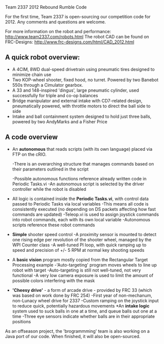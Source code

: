 Team 2337 2012 Rebound Rumble Code

For the first time, Team 2337 is open-sourcing our competition code for 2012. Any comments and questions are welcome.

For more information on the robot and performance: http://www.team2337.com/robots.html
The robot CAD can be found on FRC-Designs: http://www.frc-designs.com/html/CAD_2012.html

A quick robot overview:
-----------

* A 4CIM, 8WD dual-speed drivetrain using pneumatic tires designed to minimize chain use
* Two KOP-wheel shooter, fixed hood, no turret. Powered by two Banebot 550s through a Cimulator gearbox.
* A 33 and 148-inspired 'dingus', large pneumatic cylinder, used successfully for triple and co-op balances
* Bridge manipulator and external intake with CD7-related design, pneumatically powered, with throttle motors to direct the ball side to side
* Intake and ball containment system designed to hold just three balls, powered by two AndyMarks and a Fisher Price


A code overview
-----------

* An **autonomous** that reads scripts (with its own language) placed via FTP on the cRIO.

	-There is an overarching structure that manages commands based on their parameters outlined in the script
	
	-Possible autonomous functions reference already written code in Periodic Tasks.vi
	-An autonomous script is selected by the driver controller while the robot is disabled
* All logic is contained inside the **Periodic Tasks.vi**, with control data passed to Periodic Tasks via local variables
	-This means all code is consistently executed (no depending on DS packets affecting how fast commands are updated)
	-Teleop.vi is used to assign joystick commands into robot commands, each with its own local variable
	-Autonomous scripts reference these robot commands
* **Simple** shooter speed control
	-A proximity sensor is mounted to detect one rising edge per revolution of the shooter wheel, managed by the WPI Counter class
	-A well-tuned PI loop, with quick ramping up to speed and precision of +/- 5 RPM at normal key shooting speeds
* A **basic vision** program mostly copied from the Rectangular Target Processing example
	-'Auto-targeting' program moves wheels to line up robot with target
	-Auto-targeting is still not well-tuned, not very functional
	-A very low camera exposure is used to limit the amount of possible colors interfering with the mask
* **'Cheesy drive'** - a form of arcade drive - provided by FRC 33 (which was based on work done by FRC 254)
	-First year of non-mechanum, non-Lunacy wheel drive for 2337
	-Custom ramping on the joystick input to reduce quick, potentially hazardous movements
*An **intake logic** system used to suck balls in one at a time, and queue balls out one at a time
	-Three eye sensors indicate whether balls are in their appropriate positions

As an offseason project, the 'brogrammming' team is also working on a Java port of our code. When finished, it will also be open-sourced.